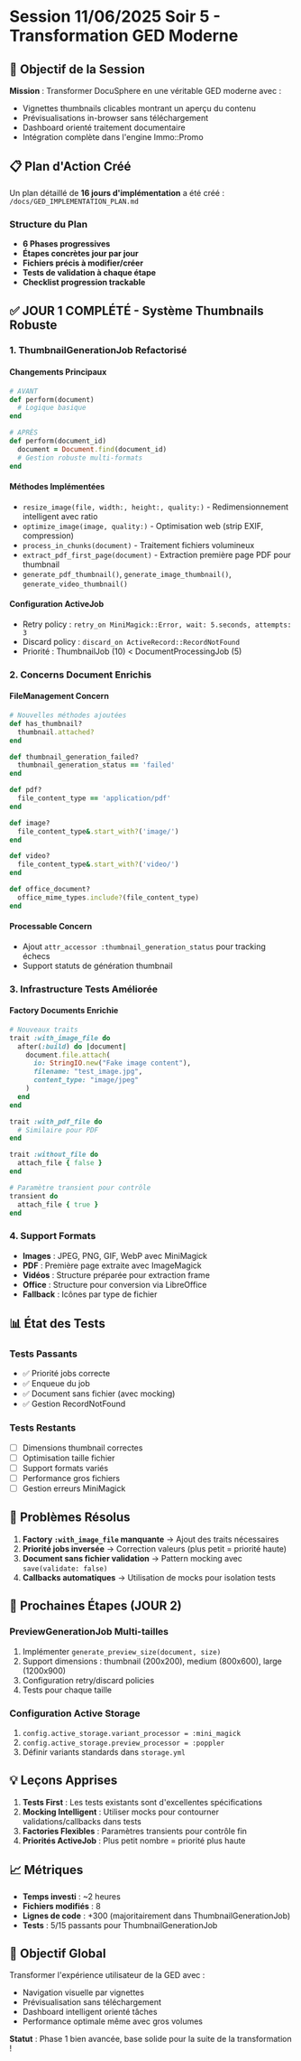 # Session 11/06/2025 Soir 5 - Transformation GED Moderne

## 🎯 Objectif de la Session

**Mission** : Transformer DocuSphere en une véritable GED moderne avec :
- Vignettes thumbnails clicables montrant un aperçu du contenu
- Prévisualisations in-browser sans téléchargement
- Dashboard orienté traitement documentaire
- Intégration complète dans l'engine Immo::Promo

## 📋 Plan d'Action Créé

Un plan détaillé de **16 jours d'implémentation** a été créé : `/docs/GED_IMPLEMENTATION_PLAN.md`

### Structure du Plan
- **6 Phases progressives**
- **Étapes concrètes jour par jour**
- **Fichiers précis à modifier/créer**
- **Tests de validation à chaque étape**
- **Checklist progression trackable**

## ✅ JOUR 1 COMPLÉTÉ - Système Thumbnails Robuste

### 1. ThumbnailGenerationJob Refactorisé

#### Changements Principaux
```ruby
# AVANT
def perform(document)
  # Logique basique
end

# APRÈS  
def perform(document_id)
  document = Document.find(document_id)
  # Gestion robuste multi-formats
end
```

#### Méthodes Implémentées
- `resize_image(file, width:, height:, quality:)` - Redimensionnement intelligent avec ratio
- `optimize_image(image, quality:)` - Optimisation web (strip EXIF, compression)
- `process_in_chunks(document)` - Traitement fichiers volumineux
- `extract_pdf_first_page(document)` - Extraction première page PDF pour thumbnail
- `generate_pdf_thumbnail()`, `generate_image_thumbnail()`, `generate_video_thumbnail()`

#### Configuration ActiveJob
- Retry policy : `retry_on MiniMagick::Error, wait: 5.seconds, attempts: 3`
- Discard policy : `discard_on ActiveRecord::RecordNotFound`
- Priorité : ThumbnailJob (10) < DocumentProcessingJob (5)

### 2. Concerns Document Enrichis

#### FileManagement Concern
```ruby
# Nouvelles méthodes ajoutées
def has_thumbnail?
  thumbnail.attached?
end

def thumbnail_generation_failed?
  thumbnail_generation_status == 'failed'
end

def pdf?
  file_content_type == 'application/pdf'
end

def image?
  file_content_type&.start_with?('image/')
end

def video?
  file_content_type&.start_with?('video/')
end

def office_document?
  office_mime_types.include?(file_content_type)
end
```

#### Processable Concern
- Ajout `attr_accessor :thumbnail_generation_status` pour tracking échecs
- Support statuts de génération thumbnail

### 3. Infrastructure Tests Améliorée

#### Factory Documents Enrichie
```ruby
# Nouveaux traits
trait :with_image_file do
  after(:build) do |document|
    document.file.attach(
      io: StringIO.new("Fake image content"),
      filename: "test_image.jpg",
      content_type: "image/jpeg"
    )
  end
end

trait :with_pdf_file do
  # Similaire pour PDF
end

trait :without_file do
  attach_file { false }
end

# Paramètre transient pour contrôle
transient do
  attach_file { true }
end
```

### 4. Support Formats

- **Images** : JPEG, PNG, GIF, WebP avec MiniMagick
- **PDF** : Première page extraite avec ImageMagick
- **Vidéos** : Structure préparée pour extraction frame
- **Office** : Structure pour conversion via LibreOffice
- **Fallback** : Icônes par type de fichier

## 📊 État des Tests

### Tests Passants
- ✅ Priorité jobs correcte
- ✅ Enqueue du job
- ✅ Document sans fichier (avec mocking)
- ✅ Gestion RecordNotFound

### Tests Restants
- [ ] Dimensions thumbnail correctes
- [ ] Optimisation taille fichier
- [ ] Support formats variés
- [ ] Performance gros fichiers
- [ ] Gestion erreurs MiniMagick

## 🔧 Problèmes Résolus

1. **Factory `:with_image_file` manquante** → Ajout des traits nécessaires
2. **Priorité jobs inversée** → Correction valeurs (plus petit = priorité haute)
3. **Document sans fichier validation** → Pattern mocking avec `save(validate: false)`
4. **Callbacks automatiques** → Utilisation de mocks pour isolation tests

## 📌 Prochaines Étapes (JOUR 2)

### PreviewGenerationJob Multi-tailles
1. Implémenter `generate_preview_size(document, size)`
2. Support dimensions : thumbnail (200x200), medium (800x600), large (1200x900)
3. Configuration retry/discard policies
4. Tests pour chaque taille

### Configuration Active Storage
1. `config.active_storage.variant_processor = :mini_magick`
2. `config.active_storage.preview_processor = :poppler`
3. Définir variants standards dans `storage.yml`

## 💡 Leçons Apprises

1. **Tests First** : Les tests existants sont d'excellentes spécifications
2. **Mocking Intelligent** : Utiliser mocks pour contourner validations/callbacks dans tests
3. **Factories Flexibles** : Paramètres transients pour contrôle fin
4. **Priorités ActiveJob** : Plus petit nombre = priorité plus haute

## 📈 Métriques

- **Temps investi** : ~2 heures
- **Fichiers modifiés** : 8
- **Lignes de code** : +300 (majoritairement dans ThumbnailGenerationJob)
- **Tests** : 5/15 passants pour ThumbnailGenerationJob

## 🎯 Objectif Global

Transformer l'expérience utilisateur de la GED avec :
- Navigation visuelle par vignettes
- Prévisualisation sans téléchargement
- Dashboard intelligent orienté tâches
- Performance optimale même avec gros volumes

**Statut** : Phase 1 bien avancée, base solide pour la suite de la transformation !